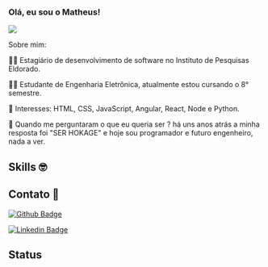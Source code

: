 ### Olá, eu sou o Matheus! 

<img position='center' src='https://i.imgur.com/SQUhP5T.gif'/> 


Sobre mim:

👨‍💻 Estagiário de desenvolvimento de software no Instituto de Pesquisas Eldorado.

👨‍🎓 Estudante de Engenharia Eletrônica, atualmente estou cursando o 8° semestre.

🎯 Interesses: HTML, CSS, JavaScript, Angular, React, Node e Python.

🦊 Quando me perguntaram o que eu queria ser ? há uns anos atrás a minha resposta foi "SER HOKAGE" e hoje sou programador e futuro engenheiro, nada a ver. 

## Skills 🤓


## Contato 📱

[![Github Badge](https://img.shields.io/badge/-Github-000?style=flat-square&logo=Github&logoColor=white&link=LINK_GIT)](https://github.com/MattSilverio)

[![Linkedin Badge](https://img.shields.io/badge/-LinkedIn-blue?style=flat-square&logo=Linkedin&logoColor=white&link=LINK_LINKEDIN)](https://www.linkedin.com/in/matheusphillipo/)

## Status

<p><span src='(https://github-readme-stats.vercel.app/api?username=MattSilverio&show_icons=true&theme=radical)'> <span src='https://github-readme-stats.vercel.app/api/top-langs/?username=MattSilverio&layout=compact><p>

[![Top Langs](https://github-readme-stats.vercel.app/api/top-langs/?username=MattSilverio&layout=compact)]


<div class="box">
    <img src="https://github-readme-stats.vercel.app/api?username=MattSilverio&show_icons=true&theme=radical"/>
</div>
<div class="box">
    <img src="https://github-readme-stats.vercel.app/api/top-langs/?username=MattSilverio&layout=compact"/>
</div>

<style>
div.box {
	width: 150px;
	display: inline-block;
}
</style>
